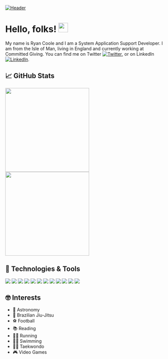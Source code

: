 [![Header](https://previews.123rf.com/images/karpenkoilia/karpenkoilia1805/karpenkoilia180500027/102146167-vector-line-web-concept-for-programming-linear-web-banner-for-coding-.jpg "Header")](https://some-url.dev/)

# Hello, folks! <img src="https://raw.githubusercontent.com/MartinHeinz/MartinHeinz/master/wave.gif" width="30px">

My name is Ryan Coole and I am a System Application Support Developer. I am from the Isle of Man, living in England and currently working at Committed Giving. You can find me on Twitter [![Twitter][1.2]][1], or on LinkedIn [![LinkedIn][2.2]][2].

<!-- Icons -->
[1.2]: http://i.imgur.com/wWzX9uB.png (CLICK ME)
[2.2]: https://raw.githubusercontent.com/MartinHeinz/MartinHeinz/master/linkedin-3-16.png (CLICK ME)

<!-- Links to your social media accounts -->
[1]: https://twitter.com/RyanCoole96
[2]: https://www.linkedin.com/in/ryancoole/

## :chart_with_upwards_trend: GitHub Stats

<img align="center" src="https://github-readme-stats.vercel.app/api/top-langs/?username=ryancoole&theme=dark" height="265px"/><img align="center" src="https://github-readme-stats.vercel.app/api//?username=ryancoole&theme=dark" height="265px"/>

## :wrench: Technologies & Tools 

![](https://img.shields.io/badge/Tool-.NET_Framework-informational?style=flat&logo=.NET&logoColor=white&color=512BD4)
![](https://img.shields.io/badge/Language-C_Sharp-informational?style=flat&logo=C-Sharp&logoColor=white&color=239120)
![](https://img.shields.io/badge/Language-CSS-informational?style=flat&logo=CSS3&logoColor=white&color=1572B6)
![](https://img.shields.io/badge/Tool-Crystal_Reports-informational?style=flat&logo=SAP&logoColor=white&color=0FAAFF)
![](https://img.shields.io/badge/Language-HTML-informational?style=flat&logo=HTML5&logoColor=white&color=E34F26)
![](https://img.shields.io/badge/Language-JavaScript-informational?style=flat&logo=JavaScript&logoColor=white&color=F7DF1E)
![](https://img.shields.io/badge/Tool-Microsoft_SQL_Server-informational?style=flat&logo=Microsoft-SQL-Server&logoColor=white&color=CC2927)
![](https://img.shields.io/badge/Language-PowerShell-informational?style=flat&logo=PowerShell&logoColor=white&color=5391FE)
![](https://img.shields.io/badge/Language-Python-informational?style=flat&logo=Python&logoColor=white&color=3776AB)
![](https://img.shields.io/badge/Language-R-informational?style=flat&logo=R&logoColor=white&color=276DC3)
![](https://img.shields.io/badge/Tool-Visual_Studio-informational?style=flat&logo=Visual-Studio&logoColor=white&color=5C2D91)
![](https://img.shields.io/badge/OS-Windows-informational?style=flat&logo=Windows&logoColor=white&color=0078d6)

## :nerd_face: Interests

- :telescope: Astronomy
- :martial_arts_uniform: Brazilian Jiu-Jitsu
- :soccer: Football
- :books: Reading
- :running_man: Running
- :swimming_man: Swimming
- :man_cartwheeling: Taekwondo
- :video_game: Video Games

<!--
**ryancoole/ryancoole** is a ✨ _special_ ✨ repository because its `README.md` (this file) appears on your GitHub profile.

Here are some ideas to get you started:

- 🔭 I’m currently working on ...
- 🌱 I’m currently learning ...
- 👯 I’m looking to collaborate on ...
- 🤔 I’m looking for help with ...
- 💬 Ask me about ...
- 📫 How to reach me: ...
- 😄 Pronouns: ...
- ⚡ Fun fact: ...
-->
